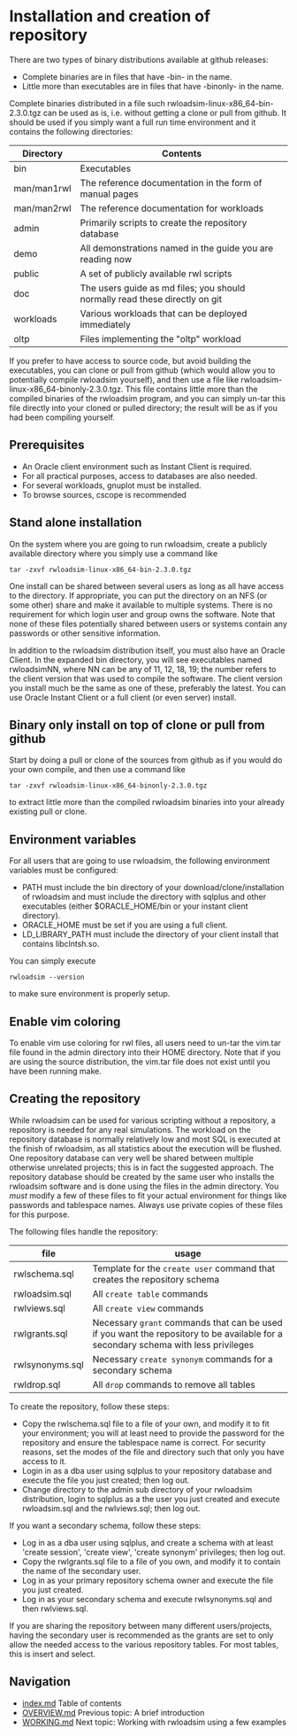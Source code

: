 # Installation and creation of repository

There are two types of binary distributions available at github releases:

* Complete binaries are in files that have -bin- in the name.
* Little more than executables are in files that have -binonly- in the name.

Complete binaries distributed in a file such rwloadsim-linux-x86_64-bin-2.3.0.tgz
can be used as is, i.e. without getting a clone or pull from github.
It should be used if you simply want a full run time environment
and it contains the following directories:

|Directory|Contents|
|---------|--------|
|bin|Executables|
|man/man1rwl|The reference documentation in the form of manual pages|
|man/man2rwl|The reference documentation for workloads|
|admin|Primarily scripts to create the repository database|
|demo|All demonstrations named in the guide you are reading now|
|public|A set of publicly available rwl scripts|
|doc|The users guide as md files; you should normally read these directly on git|
|workloads|Various workloads that can be deployed immediately|
|oltp|Files implementing the "oltp" workload|

If you prefer to have access to source code, but avoid building the executables,
you can clone or pull from github (which would allow you to potentially compile
rwloadsim yourself), and then 
use a file like rwloadsim-linux-x86_64-binonly-2.3.0.tgz.
This file contains little more than the compiled binaries of the rwloadsim program,
and you can simply un-tar this file
directly into your cloned or pulled directory; the result will be as if you had
been compiling yourself.

## Prerequisites

 * An Oracle client environment such as Instant Client is required.
 * For all practical purposes, access to databases are also needed.
 * For several workloads, gnuplot must be installed.
 * To browse sources, cscope is recommended

## Stand alone installation

On the system where you are going to run rwloadsim,
create a publicly available directory where you simply
use a command like
```
tar -zxvf rwloadsim-linux-x86_64-bin-2.3.0.tgz
```
One install can be shared between several users as long as all have access to the directory.
If appropriate, you can put the directory on an NFS (or some other) share and make it available to multiple systems.
There is no requirement for which login user and group owns the software.
Note that none of these files potentially shared between users or systems contain any 
passwords or other sensitive information.

In addition to the rwloadsim distribution itself, you must also have an Oracle Client.
In the expanded bin directory, you will see executables named rwloadsimNN, where NN can be any of 11, 12, 18, 19;
the number refers to the client version that was used to compile the software.
The client version you install much be the same as one of these, preferably the latest.
You can use Oracle Instant Client or a full client (or even server) install.

## Binary only install on top of clone or pull from github

Start by doing a pull or clone of the sources from github 
as if you would do your own compile, and then use a command like
```
tar -zxvf rwloadsim-linux-x86_64-binonly-2.3.0.tgz
```
to extract little more than the compiled rwloadsim binaries into your already existing pull or clone.

## Environment variables

For all users that are going to use rwloadsim, the following environment variables must be configured:

 * PATH must include the bin directory of your download/clone/installation of rwloadsim and must include the directory with sqlplus and other executables (either $ORACLE_HOME/bin or your instant client directory).
 * ORACLE_HOME must be set if you are using a full client.
 * LD_LIBRARY_PATH must include the directory of your client install that contains libclntsh.so.

You can simply execute
```
rwloadsim --version
```
to make sure environment is properly setup.

## Enable vim coloring

To enable vim use coloring for rwl files, all users need to un-tar the vim.tar file
found in the admin directory into their HOME directory.
Note that if you are using the source distribution, the vim.tar file does not exist until
you have been running make.

## Creating the repository

While rwloadsim can be used for various scripting without a repository, a repository is needed for any real
simulations.
The workload on the repository database is normally relatively low and most SQL is executed at the finish
of rwloadsim, as all statistics about the execution will be flushed.
One repository database can very well be shared between multiple otherwise unrelated projects; this is in fact
the suggested approach.
The repository database should be created by the same user who installs the rwloadsim software and is
done using the files in the admin directory.
You _must_ modify a few of these files to fit your actual environment for things like passwords and tablespace names.
Always use private copies of these files for this purpose.

The following files handle the repository:

|file|usage|
|----|-----|
|rwlschema.sql|Template for the ```create user``` command that creates the repository schema|
|rwloadsim.sql|All ```create table``` commands|
|rwlviews.sql|All ```create view``` commands|
|rwlgrants.sql|Necessary ```grant``` commands that can be used if you want the repository to be available for a secondary schema with less privileges|
|rwlsynonyms.sql|Necessary ```create synonym``` commands for a secondary schema|
|rwldrop.sql|All ```drop``` commands to remove all tables|

To create the repository, follow these steps:

 * Copy the rwlschema.sql file to a file of your own, and modify it to fit your environment; you will at least need to provide the password for the repository and ensure the tablespace name is correct. For security reasons, set the modes of the file and directory such that only you have access to it.
 * Login in as a dba user using sqlplus to your repository database and execute the file you just created; then log out.
 * Change directory to the admin sub directory of your rwloadsim distribution, login to sqlplus as a the user you just created and execute rwloadsim.sql and the rwlviews.sql; then log out.

If you want a secondary schema, follow these steps:

 * Log in as a dba user using sqlplus, and create a schema with at least 'create session', 'create view', 'create synonym' privileges; then log out.
 * Copy the rwlgrants.sql file to a file of you own, and modify it to contain the name of the secondary user.
 * Log in as your primary repository schema owner and execute the file you just created.
 * Log in as your secondary schema and execute rwlsynonyms.sql and then rwlviews.sql.

If you are sharing the repository between many different users/projects, having the secondary user is recommended as
the grants are set to only allow the needed access to the various repository tables.
For most tables, this is insert and select.

## Navigation
* [index.md](index.md#rwpload-simulator-users-guide) Table of contents
* [OVERVIEW.md](OVERVIEW.md) Previous topic: A brief introduction
* [WORKING.md](WORKING.md) Next topic: Working with rwloadsim using a few examples
